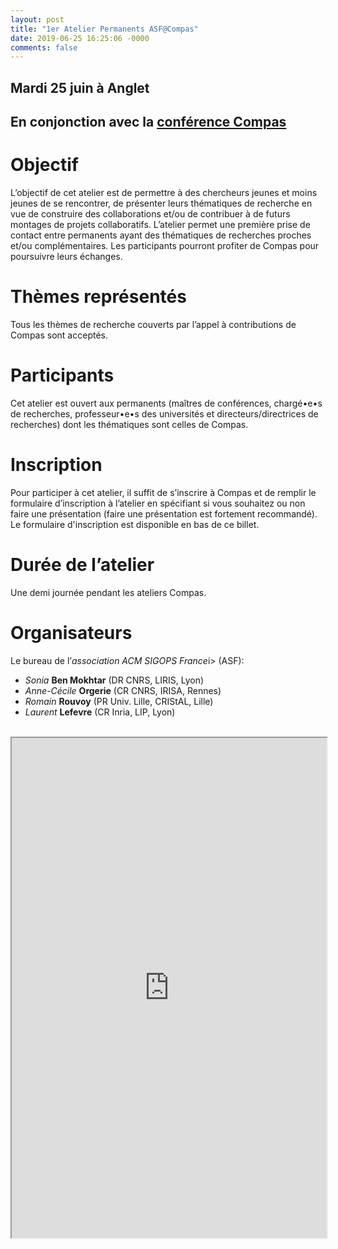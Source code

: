 ```yaml
---
layout: post
title: "1er Atelier Permanents ASF@Compas"
date: 2019-06-25 16:25:06 -0000
comments: false
---
```

## Mardi 25 juin à Anglet
## En conjonction avec la <a href="https://2019.compas-conference.fr/">conférence Compas</a>

# Objectif
L’objectif de cet atelier est de permettre à des chercheurs jeunes et moins jeunes de se rencontrer, de présenter leurs thématiques de recherche en vue de construire des collaborations et/ou de contribuer à de futurs montages de projets collaboratifs. L’atelier permet une première prise de contact entre permanents ayant des thématiques de recherches proches et/ou complémentaires. Les participants pourront profiter de Compas pour poursuivre leurs échanges.

# Thèmes représentés
Tous les thèmes de recherche couverts par l’appel à contributions de Compas sont acceptés.

# Participants
Cet atelier est ouvert aux permanents (maîtres de conférences, chargé•e•s de recherches, professeur•e•s des universités et directeurs/directrices de recherches) dont les thématiques sont celles de Compas.

# Inscription
Pour participer à cet atelier, il suffit de s’inscrire à Compas et de remplir le formulaire d’inscription à l’atelier en spécifiant si vous souhaitez ou non faire une présentation (faire une présentation est fortement recommandé). 
Le formulaire d'inscription est disponible en bas de ce billet.

# Durée de l’atelier
Une demi journée pendant les ateliers Compas.

# Organisateurs
Le bureau de l’<i>association ACM SIGOPS France</i>i> (ASF):
<ul>
  <li><i>Sonia</i> <b>Ben Mokhtar</b> (DR CNRS, LIRIS, Lyon)</li>
  <li><i>Anne-Cécile</i> <b>Orgerie</b> (CR CNRS, IRISA, Rennes)</li>
  <li><i>Romain</i> <b>Rouvoy</b> (PR Univ. Lille, CRIStAL, Lille)</li>
  <li><i>Laurent</i> <b>Lefevre</b> (CR Inria, LIP, Lyon)</li>
</ul>
<br/>
<iframe src="https://framaforms.org/inscription-atelier-permanents-asfcompas-1551771987" width="100%" height="800" border="0" ></iframe>